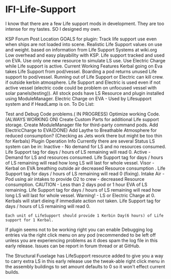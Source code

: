 IFI-Life-Support
================


I know that there are a few Life support mods in development. They are too intense for my tastes. SO I designed my own.

KSP Forum Post Location
GOALS for plugin: 	Track life support use even when ships are not loaded into scene.
     Realistic Life Support values on use and weight. based on information from Life Support Systems at wiki.org
     Low overhead and easy playability with KSP.
     Life support tracked and used on EVA.
     Use only one new resource to simulate LS use.
     Use Electric Charge while Life support is active.
Current Working Features 	Kerbal going on Eva takes Life Support from pod/vessel.
Boarding a pod returns unused Life support to pod/vessel.
Running out of Life Support or Electric can kill crew. if outside kerbin atmosphere.
Life Support and Electric is used even if not active vessel (electric code could be problem on unfocused vessel with solar panels(testing)).
All stock pods have LS Resource and plugin installed using ModuleManager.
Electric Charge on EVA - Used by Lifesupport system and if HeadLamp is on.
To Do List: 	

Test and Debug Code problems.( IN PROGRESS)
Optimize working Code.(ALWAYS WORKING ON)
Create Custom Parts for additional Life support storage.
Create ModuleManager file for third-party command pods.
Add ElectricCharge to EVA(DONE)
Add Laythe to Breathable Atmosphere for reduced consumption? (Checking as Jets work there but might be too thin for Kerbals)
Plugin
Operation
Info 	Currently there are several Status LS system can be in:
           Inactive   - No demand for LS and no resources consumed.  Life Support tag for days / hours of LS remaining will read 0.
            Active       - Demand for LS and resources consumed.  Life Support tag for days / hours of LS remaining will read how long LS will last for whole vessel.
            Visor        - Kerbal on EVA breathing outside air decreased Resource consumption .  Life Support tag for days / hours of LS remaining will read 0 (fixing).
            Intake Air - Pod using air intakes to provide O2 to crew - decreased Resource consumption.
            CAUTION - Less than 2 days pod or 1 hour EVA of LS remaining.  Life Support tag for days / hours of LS remaining will read how long LS will last for whole vessel.
            Warning!  - LS or Electric Charge at 0. Kerbals will start dieing if immediate action not taken. Life Support tag for days / hours of LS remaining will read 0.

    Each unit of LifeSupport should provide 1 Kerbin Day(6 hours) of Life support for 1 Kerbal.
If plugin seems not to be working right you can enable Debugging log entries via the right click menu on any pod (recommended to be left off unless you are experiencing problems as it does spam the log file in this early release. Issues can be report in forum thread or at GitHub.

The Structural Fuselage has LifeSupport resource added to give you a way to carry extra LS in this early release use the tweak-able right click menu in the assembly buildings to set amount defaults to 0 so it won't effect current builds.
